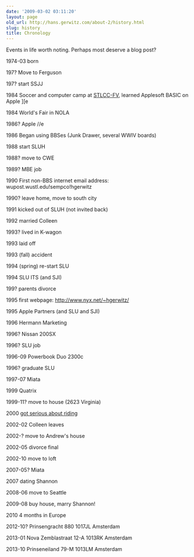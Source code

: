 ```yaml
---
date: '2009-03-02 03:11:20'
layout: page
old_url: http://hans.gerwitz.com/about-2/history.html
slug: history
title: Chronology
---
```


Events in life worth noting.  Perhaps most deserve a blog post?  

1974-03 born

197? Move to Ferguson

197? start SSJJ

1984 Soccer and computer camp at [STLCC-FV][1], learned Applesoft BASIC on Apple ][e

   [1]: http://www.stlcc.edu/fv/

1984 World's Fair in NOLA

1986? Apple //e

1986 Began using BBSes (Junk Drawer, several WWIV boards)

1988 start SLUH

1988? move to CWE

1989? MBE job

1990 First non-BBS internet email address: wupost.wustl.edu!sempco!hgerwitz

1990? leave home, move to south city

1991 kicked out of SLUH (not invited back)

1992 married Colleen

1993? lived in K-wagon

1993 laid off

1993 (fall) accident

1994 (spring) re-start SLU

1994 SLU ITS (and SJI)

199? parents divorce

1995 first webpage: http://www.nyx.net/~hgerwitz/

1995 Apple Partners (and SLU and SJI)

1996 Hermann Marketing

1996? Nissan 200SX

1996? SLU job

1996-09 Powerbook Duo 2300c

1996? graduate SLU

1997-07 Miata

1999 Quatrix

1999-11? move to house (2623 Virginia)

2000 [got serious about riding][2]

   [2]: ./history/trek.html

2002-02 Colleen leaves

2002-? move to Andrew's house

2002-05 divorce final

2002-10 move to loft

2007-05? Miata

2007 dating Shannon

2008-06 move to Seattle

2009-08 buy house, marry Shannon!

2010 4 months in Europe

2012-10?
Prinsengracht 880
1017JL Amsterdam

2013-01
Nova Zemblastraat 12-A
1013RK Amsterdam

2013-10
Prinseneiland 79-M
1013LM Amsterdam
